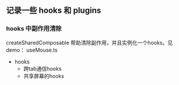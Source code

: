 ## 记录一些 hooks 和 plugins


### hooks 中副作用清除

createSharedComposable 帮助清除副作用，并且实例化一个hooks。见demo： useMouse.ts


- hooks
  - 跨tab通信hooks
  - 共享屏幕的hooks


